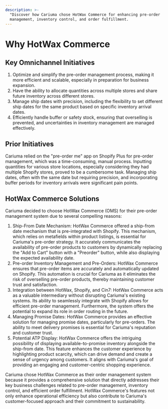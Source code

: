 ```yaml
---
description: >-
  "Discover how Cariuma chose HotWax Commerce for enhancing pre-order
  management, inventory control, and order fulfillment.
---
```


# Why HotWax Commerce

## Key Omnichannel Initiatives

1. Optimize and simplify the pre-order management process, making it more efficient and scalable, especially in preparation for business expansion.
2. Have the ability to allocate quantities across multiple stores and share future inventory across different stores.
3. Manage ship dates with precision, including the flexibility to set different ship dates for the same product based on specific inventory arrival dates.
4. Efficiently handle buffer or safety stock, ensuring that overselling is prevented, and uncertainties in inventory management are managed effectively.

## Prior Initiatives

Cariuma relied on the "pre-order me" app on Shopify Plus for pre-order management, which was a time-consuming, manual process. Inputting quantities for various store locations, especially considering they had multiple Shopify stores, proved to be a cumbersome task. Managing ship dates, often with the same date but requiring precision, and incorporating buffer periods for inventory arrivals were significant pain points.

## HotWax Commerce Solutions

Cariuma decided to choose HotWax Commerce (OMS) for their pre-order management system due to several compelling reasons:

1. Ship-From Date Mechanism: HotWax Commerce offered a ship-from date mechanism that is pre-integrated with Shopify. This mechanism, which relies on metafields within product listings, is essential for Cariuma's pre-order strategy. It accurately communicates the availability of pre-order products to customers by dynamically replacing the "Add to Cart" button with a "Preorder" button, while also displaying the expected availability date.
2. Pre-order Inventory Management and Pre-Orders: HotWax Commerce ensures that pre-order items are accurately and automatically updated on Shopify. This automation is crucial for Cariuma as it eliminates the risk of overselling pre-order products, thereby maintaining customer trust and satisfaction.
3. Integration between HotWax, Shopify, and Cin7: HotWax Commerce acts as a valuable intermediary without disrupting Cariuma's existing systems. Its ability to seamlessly integrate with Shopify allows for efficient pre-order management. Furthermore, the system offers the potential to expand its role in order routing in the future.
4. Managing Promise Dates: HotWax Commerce provides an effective solution for managing promise dates, particularly for pre-orders. The ability to meet delivery promises is essential for Cariuma's reputation and customer trust.
5. Potential ATP Display: HotWax Commerce offers the intriguing possibility of displaying available-to-promise inventory alongside the ship-from date. This feature enhances the customer experience by highlighting product scarcity, which can drive demand and create a sense of urgency among customers. It aligns with Cariuma's goal of providing an engaging and customer-centric shopping experience.

Cariuma chose HotWax Commerce as their order management system because it provides a comprehensive solution that directly addresses their key business challenges related to pre-order management, inventory control, and efficient order fulfillment. HotWax Commerce's features not only enhance operational efficiency but also contribute to Cariuma's customer-focused approach and their commitment to sustainability.
